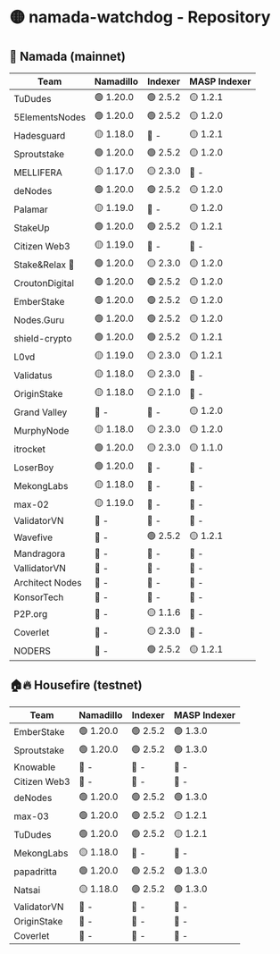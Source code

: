 # 🟡 namada-watchdog - Repository

## 🚀 Namada (mainnet)

| Team | Namadillo | Indexer | MASP Indexer |
|-|-|-|-|
| TuDudes | 🟢 1.20.0 | 🟢 2.5.2 | 🟡 1.2.1 |
| 5ElementsNodes | 🟢 1.20.0 | 🟢 2.5.2 | 🟡 1.2.0 |
| Hadesguard | 🟡 1.18.0 | 🔴 - | 🟡 1.2.1 |
| Sproutstake | 🟢 1.20.0 | 🟢 2.5.2 | 🟡 1.2.0 |
| MELLIFERA | 🟡 1.17.0 | 🟡 2.3.0 | 🔴 - |
| deNodes | 🟢 1.20.0 | 🟢 2.5.2 | 🟡 1.2.0 |
| Palamar | 🟡 1.19.0 | 🔴 - | 🟡 1.2.0 |
| StakeUp | 🟢 1.20.0 | 🟢 2.5.2 | 🟡 1.2.1 |
| Citizen Web3 | 🟡 1.19.0 | 🔴 - | 🔴 - |
| Stake&Relax 🦥 | 🟢 1.20.0 | 🟡 2.3.0 | 🟡 1.2.0 |
| CroutonDigital | 🟢 1.20.0 | 🟢 2.5.2 | 🟡 1.2.0 |
| EmberStake | 🟢 1.20.0 | 🟢 2.5.2 | 🟡 1.2.0 |
| Nodes.Guru | 🟢 1.20.0 | 🟢 2.5.2 | 🟡 1.2.0 |
| shield-crypto | 🟢 1.20.0 | 🟢 2.5.2 | 🟡 1.2.1 |
| L0vd | 🟡 1.19.0 | 🟡 2.3.0 | 🟡 1.2.1 |
| Validatus | 🟡 1.18.0 | 🟡 2.3.0 | 🔴 - |
| OriginStake | 🟡 1.18.0 | 🟡 2.1.0 | 🔴 - |
| Grand Valley | 🔴 - | 🔴 - | 🟡 1.2.0 |
| MurphyNode | 🟡 1.18.0 | 🟡 2.3.0 | 🟡 1.2.0 |
| itrocket | 🟢 1.20.0 | 🟡 2.3.0 | 🟡 1.1.0 |
| LoserBoy | 🟢 1.20.0 | 🔴 - | 🔴 - |
| MekongLabs | 🟡 1.18.0 | 🔴 - | 🔴 - |
| max-02 | 🟡 1.19.0 | 🔴 - | 🔴 - |
| ValidatorVN | 🔴 - | 🔴 - | 🔴 - |
| Wavefive | 🔴 - | 🟢 2.5.2 | 🟡 1.2.1 |
| Mandragora | 🔴 - | 🔴 - | 🔴 - |
| VallidatorVN | 🔴 - | 🔴 - | 🔴 - |
| Architect Nodes | 🔴 - | 🔴 - | 🔴 - |
| KonsorTech | 🔴 - | 🔴 - | 🔴 - |
| P2P.org | 🔴 - | 🟡 1.1.6 | 🔴 - |
| Coverlet | 🔴 - | 🟡 2.3.0 | 🔴 - |
| NODERS | 🔴 - | 🟢 2.5.2 | 🟡 1.2.1 |

## 🏠🔥 Housefire (testnet)

| Team | Namadillo | Indexer | MASP Indexer |
|-|-|-|-|
| EmberStake | 🟢 1.20.0 | 🟢 2.5.2 | 🟢 1.3.0 |
| Sproutstake | 🟢 1.20.0 | 🟢 2.5.2 | 🟢 1.3.0 |
| Knowable | 🔴 - | 🔴 - | 🔴 - |
| Citizen Web3 | 🔴 - | 🔴 - | 🔴 - |
| deNodes | 🟢 1.20.0 | 🟢 2.5.2 | 🟢 1.3.0 |
| max-03 | 🟢 1.20.0 | 🟢 2.5.2 | 🟡 1.2.1 |
| TuDudes | 🟢 1.20.0 | 🟢 2.5.2 | 🟡 1.2.1 |
| MekongLabs | 🟡 1.18.0 | 🔴 - | 🔴 - |
| papadritta | 🟢 1.20.0 | 🟢 2.5.2 | 🟢 1.3.0 |
| Natsai | 🟡 1.18.0 | 🟢 2.5.2 | 🟢 1.3.0 |
| ValidatorVN | 🔴 - | 🔴 - | 🔴 - |
| OriginStake | 🔴 - | 🔴 - | 🔴 - |
| Coverlet | 🔴 - | 🔴 - | 🔴 - |

